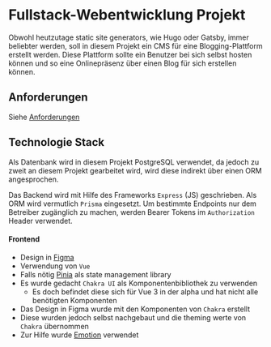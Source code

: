 # Fullstack-Webentwicklung Projekt

Obwohl heutzutage static site generators, wie Hugo oder Gatsby,
immer beliebter werden, soll in diesem Projekt ein CMS für eine Blogging-Plattform
erstellt werden. Diese Plattform sollte ein Benutzer bei sich selbst hosten
können und so eine Onlinepräsenz über einen Blog für sich erstellen können.

## Anforderungen

Siehe [Anforderungen](./docs/anforderungen.md)

## Technologie Stack

Als Datenbank wird in diesem Projekt PostgreSQL verwendet, da jedoch zu zweit an diesem Projekt gearbeitet wird,
wird diese indirekt über einen ORM angesprochen.

Das Backend wird mit Hilfe des Frameworks `Express` (JS) geschrieben. Als ORM wird vermutlich `Prisma` eingesetzt.
Um bestimmte Endpoints nur dem Betreiber zugänglich zu machen, werden Bearer Tokens im `Authorization` Header verwendet.

#### Frontend

- Design in [Figma](https://www.figma.com/file/c3UmnmRKhvv52DWA9BWkQx/Blogging-Plattform)
- Verwendung von `Vue`
- Falls nötig [Pinia](https://pinia.vuejs.org/) als state management library
- Es wurde gedacht `Chakra UI` als Komponentenbibliothek zu verwenden
  - Es doch befindet diese sich für Vue 3 in der alpha und hat nicht alle benötigten Komponenten
- Das Design in Figma wurde mit den Komponenten von `Chakra` erstellt
- Diese wurden jedoch selbst nachgebaut und die theming werte von `Chakra` übernommen
- Zur Hilfe wurde [Emotion](https://emotion.sh/docs/introduction) verwendet

